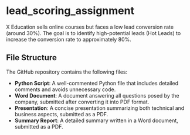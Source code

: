 # lead_scoring_assignment
X Education sells online courses but faces a low lead conversion rate (around 30%).
The goal is to identify high-potential leads (Hot Leads) to increase the conversion rate
 to approximately 80%.


## File Structure

The GitHub repository contains the following files:

- **Python Script**: A well-commented Python file that includes detailed comments and avoids unnecessary code.
- **Word Document**: A document answering all questions posed by the company, submitted after converting it into PDF format.
- **Presentation**: A concise presentation summarizing both technical and business aspects, submitted as a PDF.
- **Summary Report**: A detailed summary written in a Word document, submitted as a PDF.
